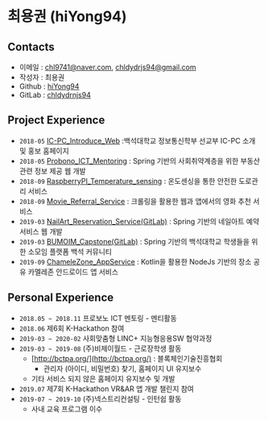 # **최용권** (hiYong94)

## Contacts

- 이메일 : chl9741@naver.com, chldydrjs94@gmail.com
- 작성자 : 최용권
- Github : [hiYong94](https://github.com/hiYong94)
- GitLab : [chldydrnjs94](https://gitlab.com/chldydrnjs94)

## Project Experience

- `2018-05` [IC-PC_Introduce_Web](https://github.com/hiYong94/IC-PC_Introduce_Web) :백석대학교 정보통신학부 선교부 IC-PC 소개 및 홍보 홈페이지
- `2018-05` [Probono_ICT_Mentoring](https://github.com/hiYong94/Probono_ICT_Mentoring) : Spring 기반의 사회취약계층을 위한 부동산 관련 정보 제공 웹 개발
- `2018-09` [RaspberryPI_Temperature_sensing](https://github.com/hiYong94/RaspberryPI_Temperature_sensing) : 온도센싱을 통한 안전한 도로관리 서비스
- `2018-09` [Movie_Referral_Service](https://github.com/hiYong94/Movie_Referral_Service) : 크롤링을 활용한 웹과 앱에서의 영화 추천 서비스
- `2019-03` [NailArt_Reservation_Service(GitLab)](https://gitlab.com/nailartdesignteam) : Spring 기반의 네일아트 예약 서비스 웹 개발
- `2019-03` [BUMOIM_Capstone(GitLab)](https://gitlab.com/team_yongkwonjo_capstone-design/project_source) : Spring 기반의 백석대학교 학생들을 위한 소모임 플랫폼 백석 커뮤니티
- `2019-09` [ChameleZone_AppService](https://github.com/labstudydev/Chamelezone-Server) : Kotlin을 활용한 NodeJs 기반의 장소 공유 카멜레존 안드로이드 앱 서비스

## Personal Experience
- `2018.05 ~ 2018.11` 프로보노 ICT 멘토링 - 멘티활동
- `2018.06` 제6회 K-Hackathon 참여
- `2019-03 ~ 2020-02` 사회맞춤형 LINC+ 지능형응용SW 협약과정
- `2019-03 ~ 2019-08` (주)비제이월드 - 근로장학생 활동
    - [http://bctpa.org/](http://bctpa.org/) : 블록체인기술진흥협회
      - 관리자 (아이디, 비밀번호) 찾기, 홈페이지 UI 유지보수
    - 기타 서비스 되지 않은 홈페이지 유지보수 및 개발
- `2019.07` 제7회 K-Hackathon VR&AR 앱 개발 챌린지 참여
- `2019-07 ~ 2019-10` (주)넥스트리컨설팅 - 인턴쉽 활동
  - 사내 교육 프로그램 이수
